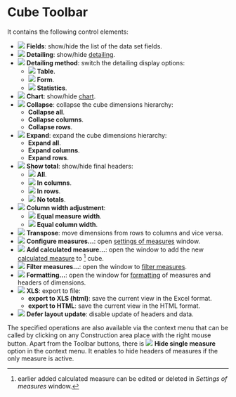 # Cube Toolbar

It contains the following control elements:

* ![ ](../../images/icons/toolbar-controls/fields-list_default.svg) **Fields**: show/hide the list of the data set fields.
* ![ ](../../images/icons/toolbar-controls/show-fast-viewer_default.svg) **Detailing**: show/hide [detailing](./details.md).
* ![ ](../../images/icons/cube/detailing/browse_default.svg) **Detailing method**: switch the detailing display options:
   * ![ ](../../images/icons/cube/detailing/browse_default.svg) **Table**.
   * ![ ](../../images/icons/cube/detailing/form_default.svg) **Form**.
   * ![ ](../../images/icons/cube/detailing/stat_default.svg) **Statistics**.
* ![ ](../../images/icons/toolbar-controls/chart_default.svg) **Chart**: show/hide [chart](./chart.md).
* ![ ](../../images/icons/toolbar-controls/collapce-all_default.svg) **Collapse**: collapse the cube dimensions hierarchy:
   * **Collapse all**.
   * **Collapse columns**.
   * **Collapse rows**.
* ![ ](../../images/icons/toolbar-controls/open-all_default.svg) **Expand**: expand the cube dimensions hierarchy:
   * **Expand all**.
   * **Expand columns**.
   * **Expand rows**.
* ![ ](../../images/icons/toolbar-controls/show-total-all_default.svg) **Show total**: show/hide final headers:
   * ![ ](../../images/icons/toolbar-controls/show-total-all_default.svg) **All**.
   * ![ ](../../images/icons/toolbar-controls/show-total-col_default.svg) **In columns**.
   * ![ ](../../images/icons/toolbar-controls/show-total-row_default.svg) **In rows**.
   * ![ ](../../images/icons/toolbar-controls/show-total-nor_default.svg) **No totals**.
* ![ ](../../images/icons/toolbar-controls/width-equal_default.svg) **Column width adjustment**:
   * ![ ](../../images/icons/toolbar-controls/width-equal_default.svg) **Equal measure width**.
   * ![ ](../../images/icons/toolbar-controls/width-same_default.svg) **Equal column width**.
* ![ ](../../images/icons/toolbar-controls/transform_default.svg) **Transpose**: move dimensions from rows to columns and vice versa.
* ![ ](../../images/icons/cube/cases/case-tune_default.svg) **Configure measures…**: open [settings of measures](./configurefacts.md) window.
* ![ ](../../images/icons/cube/cases/case-calc_default.svg) **Add calculated measure…**: open the window to add the new [calculated measure](./addcalculatingfact.md) to [^1] cube.
* ![ ](../../images/icons/cube/cases/case-filter_default.svg) **Filter measures…**: open the window to [filter measures](./filterfacts.md).
* ![ ](../../images/icons/cube/cases/case-format_default.svg) **Formatting…**: open the window for [formatting](./formatfacts.md) of measures and headers of dimensions.
* ![ ](../../images/icons/toolbar-controls/export_default.svg) **XLS**: export to file:
   * **export to XLS (html)**: save the current view in the Excel format.
   * **export to HTML**: save the current view in the HTML format.
* ![ ](../../images/icons/toolbar-controls/locked_default.svg) **Defer layout update**: disable update of headers and data.

[^1]: earlier added calculated measure can be edited or deleted in *Settings of measures* window.

The specified operations are also available via the context menu that can be called by clicking on any Construction area place with the right mouse button. Apart from the Toolbar buttons, there is ![ ](../../images/icons/checkbox-states/checked_default.svg) **Hide single measure** option in the context menu. It enables to hide headers of measures if the only measure is active.